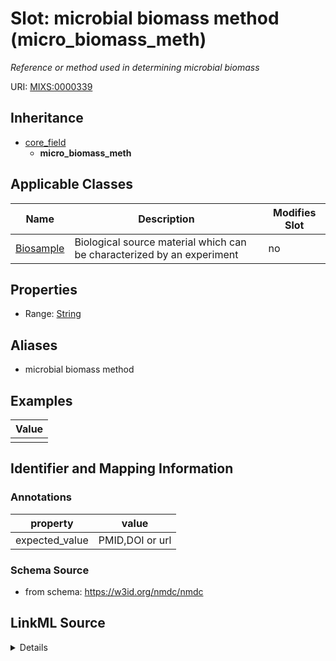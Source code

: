 # Slot: microbial biomass method (micro_biomass_meth)


_Reference or method used in determining microbial biomass_



URI: [MIXS:0000339](https://w3id.org/mixs/0000339)




## Inheritance

* [core_field](core_field.md)
    * **micro_biomass_meth**





## Applicable Classes

| Name | Description | Modifies Slot |
| --- | --- | --- |
[Biosample](Biosample.md) | Biological source material which can be characterized by an experiment |  no  |







## Properties

* Range: [String](String.md)



## Aliases


* microbial biomass method




## Examples

| Value |
| --- |
|  |

## Identifier and Mapping Information





### Annotations

| property | value |
| --- | --- |
| expected_value | PMID,DOI or url || occurrence | 1 |



### Schema Source


* from schema: https://w3id.org/nmdc/nmdc




## LinkML Source

<details>
```yaml
name: micro_biomass_meth
annotations:
  expected_value:
    tag: expected_value
    value: PMID,DOI or url
  occurrence:
    tag: occurrence
    value: '1'
description: Reference or method used in determining microbial biomass
title: microbial biomass method
examples:
- value: ''
from_schema: https://w3id.org/nmdc/nmdc
aliases:
- microbial biomass method
rank: 1000
is_a: core field
string_serialization: '{PMID}|{DOI}|{URL}'
slot_uri: MIXS:0000339
multivalued: false
alias: micro_biomass_meth
domain_of:
- Biosample
range: string

```
</details>